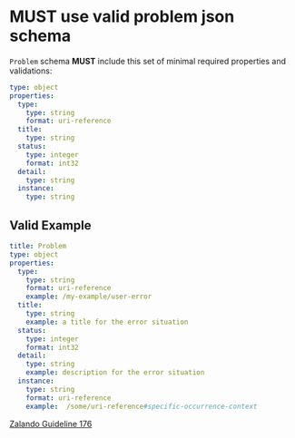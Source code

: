 # **MUST** use valid problem json schema

`Problem` schema **MUST** include this set of minimal required properties and validations:

``` yaml
type: object
properties:
  type:
    type: string
    format: uri-reference
  title:
    type: string
  status:
    type: integer
    format: int32
  detail:
    type: string
  instance:
    type: string
```

## Valid Example

``` yaml
title: Problem
type: object
properties:
  type:
    type: string
    format: uri-reference
    example: /my-example/user-error
  title:
    type: string
    example: a title for the error situation
  status:
    type: integer
    format: int32
  detail:
    type: string
    example: description for the error situation
  instance:
    type: string
    format: uri-reference
    example:  /some/uri-reference#specific-occurrence-context
```

[Zalando Guideline 176](https://opensource.zalando.com/restful-api-guidelines/#176)
